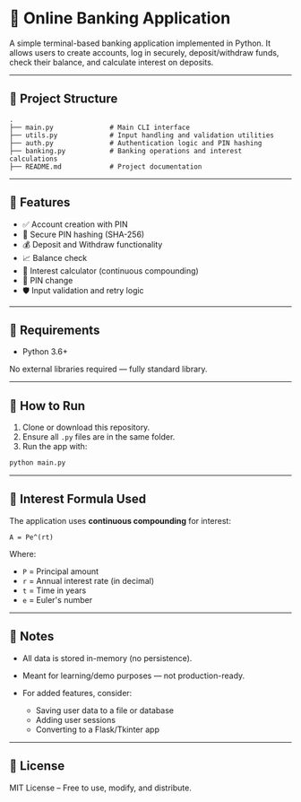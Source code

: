 # 🏦 Online Banking Application

A simple terminal-based banking application implemented in Python. It allows users to create accounts, log in securely, deposit/withdraw funds, check their balance, and calculate interest on deposits.

---

## 📁 Project Structure

```
.
├── main.py              # Main CLI interface
├── utils.py             # Input handling and validation utilities
├── auth.py              # Authentication logic and PIN hashing
├── banking.py           # Banking operations and interest calculations
├── README.md            # Project documentation
```

---

## 🚀 Features

* ✅ Account creation with PIN
* 🔐 Secure PIN hashing (SHA-256)
* 💰 Deposit and Withdraw functionality
* 📈 Balance check
* 📁 Interest calculator (continuous compounding)
* 🔄 PIN change
* 🛡️ Input validation and retry logic

---

## 🧪 Requirements

* Python 3.6+

No external libraries required — fully standard library.

---

## 💠 How to Run

1. Clone or download this repository.
2. Ensure all `.py` files are in the same folder.
3. Run the app with:

```bash
python main.py
```

---

## 🧠 Interest Formula Used

The application uses **continuous compounding** for interest:

```
A = Pe^(rt)
```

Where:

* `P` = Principal amount
* `r` = Annual interest rate (in decimal)
* `t` = Time in years
* `e` = Euler's number

---

## 📌 Notes

* All data is stored in-memory (no persistence).
* Meant for learning/demo purposes — not production-ready.
* For added features, consider:

  * Saving user data to a file or database
  * Adding user sessions
  * Converting to a Flask/Tkinter app

---

## 📄 License

MIT License – Free to use, modify, and distribute.
